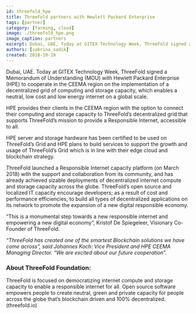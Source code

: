 ```yaml
---
id: threefold_hpe
title: ThreeFold partners with Hewlett Packard Enterprise
tags: [partner]
category: [farming, cloud]
image: ./threefold_hpe.png
image_caption: partners
excerpt: Dubai, UAE, Today at GITEX Technology Week, ThreeFold signed a Memorandum of Understanding (MOU) with Hewlett Packard Enterprise (HPE)
authors: [sabrina_sadik]
created: 2018-10-18
---
```


Dubai, UAE. Today at GITEX Technology Week, ThreeFold signed a Memorandum of Understanding (MOU) with Hewlett Packard Enterprise (HPE) to cooperate in the CEEMA region on the implementation of a decentralized grid of computing and storage capacity, which enables a neutral, low cost and low energy internet on a global scale.

HPE provides their clients in the CEEMA region with the option to connect their computing and storage capacity to ThreeFold’s decentralized grid that supports ThreeFold’s mission to provide a Responsible Internet, accessible to all.

HPE server and storage hardware has been certified to be used on ThreeFold’s Grid and HPE plans to build services to support the growth and usage of ThreeFold’s Grid which is in line with their edge cloud and blockchain strategy.

ThreeFold launched a Responsible Internet capacity platform (on March 2018) with the support and collaboration from its community, and has already achieved sizable deployments of decentralized internet compute and storage capacity across the globe. ThreeFold’s open source and localized IT capacity encourage developers; as a result of cost and performance efficiencies, to build all types of decentralized applications on its network to promote the expansion of a new digital responsible economy.

“This is a monumental step towards a new responsible internet and empowering a new digital economy“, Kristof De Spiegeleer, Visionary Co-Founder of ThreeFold.

_“ThreeFold has created one of the smartest Blockchain solutions we have come across”, said Johannes Koch: Vice President and HPE CEEMA Managing Director. “We are excited about our future cooperation”._

### About ThreeFold Foundation:
ThreeFold is focused on democratizing internet compute and storage capacity to enable a responsible internet for all. Open source software empowers people to create neutral, green and private capacity for people across the globe that’s blockchain driven and 100% decentralized. (threefold.io)
